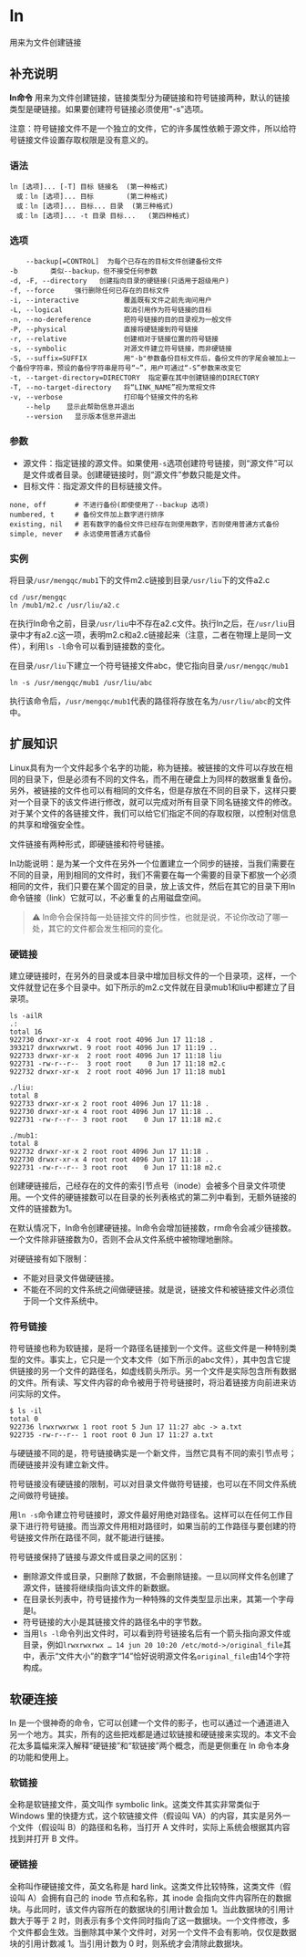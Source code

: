 ln
===

用来为文件创建链接

## 补充说明

**ln命令** 用来为文件创建链接，链接类型分为硬链接和符号链接两种，默认的链接类型是硬链接。如果要创建符号链接必须使用"-s"选项。

注意：符号链接文件不是一个独立的文件，它的许多属性依赖于源文件，所以给符号链接文件设置存取权限是没有意义的。

###  语法

```shell
ln [选项]... [-T] 目标 链接名	(第一种格式)
　或：ln [选项]... 目标		(第二种格式)
　或：ln [选项]... 目标... 目录	(第三种格式)
　或：ln [选项]... -t 目录 目标...	(第四种格式)
```

###  选项

```shell
    --backup[=CONTROL]  为每个已存在的目标文件创建备份文件
-b        类似--backup，但不接受任何参数
-d, -F, --directory   创建指向目录的硬链接(只适用于超级用户)
-f, --force     强行删除任何已存在的目标文件
-i, --interactive           覆盖既有文件之前先询问用户
-L, --logical               取消引用作为符号链接的目标
-n, --no-dereference        把符号链接的目的目录视为一般文件
-P, --physical              直接将硬链接到符号链接
-r, --relative              创建相对于链接位置的符号链接
-s, --symbolic              对源文件建立符号链接，而非硬链接
-S, --suffix=SUFFIX         用"-b"参数备份目标文件后，备份文件的字尾会被加上一个备份字符串，预设的备份字符串是符号“~”，用户可通过“-S”参数来改变它
-t, --target-directory=DIRECTORY  指定要在其中创建链接的DIRECTORY
-T, --no-target-directory   将“LINK_NAME”视为常规文件
-v, --verbose               打印每个链接文件的名称
    --help    显示此帮助信息并退出
    --version   显示版本信息并退出
```

###  参数

*   源文件：指定链接的源文件。如果使用`-s`选项创建符号链接，则“源文件”可以是文件或者目录。创建硬链接时，则“源文件”参数只能是文件。
*   目标文件：指定源文件的目标链接文件。

```shell
none, off       # 不进行备份(即使使用了--backup 选项)
numbered, t     # 备份文件加上数字进行排序
existing, nil   # 若有数字的备份文件已经存在则使用数字，否则使用普通方式备份
simple, never   # 永远使用普通方式备份
```

###  实例

将目录`/usr/mengqc/mub1`下的文件m2.c链接到目录`/usr/liu`下的文件a2.c

```shell
cd /usr/mengqc
ln /mub1/m2.c /usr/liu/a2.c
```

在执行ln命令之前，目录`/usr/liu`中不存在a2.c文件。执行ln之后，在`/usr/liu`目录中才有a2.c这一项，表明m2.c和a2.c链接起来（注意，二者在物理上是同一文件），利用`ls -l`命令可以看到链接数的变化。

在目录`/usr/liu`下建立一个符号链接文件abc，使它指向目录`/usr/mengqc/mub1`

```shell
ln -s /usr/mengqc/mub1 /usr/liu/abc
```

执行该命令后，`/usr/mengqc/mub1`代表的路径将存放在名为`/usr/liu/abc`的文件中。

## 扩展知识

Linux具有为一个文件起多个名字的功能，称为链接。被链接的文件可以存放在相同的目录下，但是必须有不同的文件名，而不用在硬盘上为同样的数据重复备份。另外，被链接的文件也可以有相同的文件名，但是存放在不同的目录下，这样只要对一个目录下的该文件进行修改，就可以完成对所有目录下同名链接文件的修改。对于某个文件的各链接文件，我们可以给它们指定不同的存取权限，以控制对信息的共享和增强安全性。

文件链接有两种形式，即硬链接和符号链接。

ln功能说明：是为某一个文件在另外一个位置建立一个同步的链接，当我们需要在不同的目录，用到相同的文件时，我们不需要在每一个需要的目录下都放一个必须相同的文件，我们只要在某个固定的目录，放上该文件，然后在其它的目录下用ln命令链接（link）它就可以，不必重复的占用磁盘空间。

> :warning: ln命令会保持每一处链接文件的同步性，也就是说，不论你改动了哪一处，其它的文件都会发生相同的变化。

###  硬链接

建立硬链接时，在另外的目录或本目录中增加目标文件的一个目录项，这样，一个文件就登记在多个目录中。如下所示的m2.c文件就在目录mub1和liu中都建立了目录项。

```shell
ls -ailR
.:
total 16
922730 drwxr-xr-x  4 root root 4096 Jun 17 11:18 .
393217 drwxrwxrwt. 9 root root 4096 Jun 17 11:19 ..
922733 drwxr-xr-x  2 root root 4096 Jun 17 11:18 liu
922731 -rw-r--r--  3 root root    0 Jun 17 11:18 m2.c
922732 drwxr-xr-x  2 root root 4096 Jun 17 11:18 mub1

./liu:
total 8
922733 drwxr-xr-x 2 root root 4096 Jun 17 11:18 .
922730 drwxr-xr-x 4 root root 4096 Jun 17 11:18 ..
922731 -rw-r--r-- 3 root root    0 Jun 17 11:18 m2.c

./mub1:
total 8
922732 drwxr-xr-x 2 root root 4096 Jun 17 11:18 .
922730 drwxr-xr-x 4 root root 4096 Jun 17 11:18 ..
922731 -rw-r--r-- 3 root root    0 Jun 17 11:18 m2.c
```

创建硬链接后，己经存在的文件的索引节点号（inode）会被多个目录文件项使用。一个文件的硬链接数可以在目录的长列表格式的第二列中看到，无额外链接的文件的链接数为1。

在默认情况下，ln命令创建硬链接。ln命令会增加链接数，rm命令会减少链接数。一个文件除非链接数为0，否则不会从文件系统中被物理地删除。

对硬链接有如下限制：

*   不能对目录文件做硬链接。
*   不能在不同的文件系统之间做硬链接。就是说，链接文件和被链接文件必须位于同一个文件系统中。

###  符号链接

符号链接也称为软链接，是将一个路径名链接到一个文件。这些文件是一种特别类型的文件。事实上，它只是一个文本文件（如下所示的abc文件），其中包含它提供链接的另一个文件的路径名，如虚线箭头所示。另一个文件是实际包含所有数据的文件。所有读、写文件内容的命令被用于符号链接时，将沿着链接方向前进来访问实际的文件。

```shell
$ ls -il
total 0
922736 lrwxrwxrwx 1 root root 5 Jun 17 11:27 abc -> a.txt
922735 -rw-r--r-- 1 root root 0 Jun 17 11:27 a.txt
```

与硬链接不同的是，符号链接确实是一个新文件，当然它具有不同的索引节点号；而硬链接并没有建立新文件。

符号链接没有硬链接的限制，可以对目录文件做符号链接，也可以在不同文件系统之间做符号链接。

用`ln -s`命令建立符号链接时，源文件最好用绝对路径名。这样可以在任何工作目录下进行符号链接。而当源文件用相对路径时，如果当前的工作路径与要创建的符号链接文件所在路径不同，就不能进行链接。

符号链接保持了链接与源文件或目录之间的区别：

*   删除源文件或目录，只删除了数据，不会删除链接。一旦以同样文件名创建了源文件，链接将继续指向该文件的新数据。
*   在目录长列表中，符号链接作为一种特殊的文件类型显示出来，其第一个字母是l。
*   符号链接的大小是其链接文件的路径名中的字节数。
*   当用`ls -l`命令列出文件时，可以看到符号链接名后有一个箭头指向源文件或目录，例如`lrwxrwxrwx … 14 jun 20 10:20 /etc/motd->/original_file`其中，表示“文件大小”的数字“14”恰好说明源文件名`original_file`由14个字符构成。


## 软硬连接

ln 是一个很神奇的命令，它可以创建一个文件的影子，也可以通过一个通道进入另一个地方。其实，所有的这些把戏都是通过软链接和硬链接来实现的。本文不会花太多篇幅来深入解释“硬链接”和“软链接”两个概念，而是更侧重在 ln 命令本身的功能和使用上。

### 软链接
全称是软链接文件，英文叫作 symbolic link。这类文件其实非常类似于 Windows 里的快捷方式，这个软链接文件（假设叫 VA）的内容，其实是另外一个文件（假设叫 B）的路径和名称，当打开 A 文件时，实际上系统会根据其内容找到并打开 B 文件。

### 硬链接
全称叫作硬链接文件，英文名称是 hard link。这类文件比较特殊，这类文件（假设叫 A）会拥有自己的 inode 节点和名称，其 inode 会指向文件内容所在的数据块。与此同时，该文件内容所在的数据块的引用计数会加 1。当此数据块的引用计数大于等于 2 时，则表示有多个文件同时指向了这一数据块。一个文件修改，多个文件都会生效。当删除其中某个文件时，对另一个文件不会有影响，仅仅是数据块的引用计数减 1。当引用计数为 0 时，则系统才会清除此数据块。
